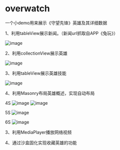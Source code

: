 # overwatch
一个小demo用来展示《守望先锋》英雄及其详细数据

1、利用tableView展示新闻。（新闻url抓取自APP《兔玩》）

![image](https://github.com/zhangxguang/overwatch-picture/blob/master/overwatch%20%E9%A6%96%E9%A1%B5.png)
 
2、利用collectionView展示英雄

![image](https://github.com/zhangxguang/overwatch-picture/blob/master/overwatch%20%E8%8B%B1%E9%9B%84.png)
 
3、利用tableView展示英雄技能 

![image](https://github.com/zhangxguang/overwatch-picture/blob/master/overwatch%20%E8%8B%B1%E9%9B%84%E6%8A%80%E8%83%BD%E5%B1%95%E7%A4%BA.png)

4、利用Masonry布局英雄概述，实现自动布局

4S
![image](https://github.com/zhangxguang/overwatch-picture/blob/master/%E8%8B%B1%E9%9B%84%E6%A6%82%E8%BF%B0%204S.png)
![image](https://github.com/zhangxguang/overwatch-picture/blob/master/%E8%8B%B1%E9%9B%84%E6%A6%82%E8%BF%B0%204S%2001.png)

5S
![image](https://github.com/zhangxguang/overwatch-picture/blob/master/%E8%8B%B1%E9%9B%84%E6%A6%82%E8%BF%B0%205S.png)

6S
![image](https://github.com/zhangxguang/overwatch-picture/blob/master/%E8%8B%B1%E9%9B%84%E6%A6%82%E8%BF%B0%206S.png)

3、利用MediaPlayer播放网络视频

 
4、通过沙盒固化实现收藏英雄的功能

